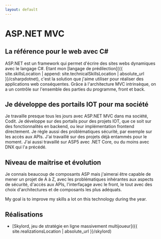 ```yaml
---
layout: default
---
```


# ASP.NET MVC

## La référence pour le web avec C#

ASP.NET est un framework qui permet d'écrire des sites webs dynamiques avec le langage C#. Etant mon [langage de prédilection]({{ site.skillsLocation | append: site.technicalSkillsLocation | absolute_url }}/csharpdotnet), c'est la solution que j'aime utiliser pour réaliser des applications web conséquentes. Grâce à l'architecture MVC intrinsèque, on a un contrôle sur l'ensemble des parties du programme, front et back.

## Je développe des portails IOT pour ma société

Je travaille presque tous les jours avec ASP.NET MVC dans ma société, Codit. Je développe sur des portails pour des projets IOT, que ce soit sur des fonctionnalités en backend, ou leur implémentation frontend directement. Je règle aussi des problématiques sécurité, par exemple sur les accès aux APIs. J'ai travaillé sur des projets déjà entammés pour le moment.
J'ai aussi travaillé sur ASP5 avec .NET Core, ou du moins avec DNX qui l'a précédé.

## Niveau de maitrise et évolution

Je connais beaucoup de composants ASP mais j'aimerai être capable de mener un projet de A à Z, avec les problématiques inhérantes aux aspects de sécurité, d'accès aux APIs, l'interfaçage avec le front, le tout avec des choix d'architectures et de composants les plus adéquats.

My goal is to improve my skills a lot on this technology during the year.

## Réalisations

* [Skylord, jeu de stratégie en ligne massivement multijoueur]({{ site.realizationsLocation | absolute_url }}/skylord)